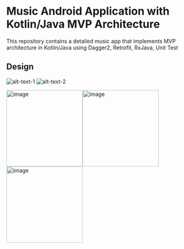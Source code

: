 # Music Android Application with Kotlin/Java MVP Architecture

This repository contains a detailed music app that implements MVP architecture in Kotlin/Java using Dagger2, Retrofit, RxJava, Unit Test
 
 

## Design
![alt-text-1](image1.png "title-1") ![alt-text-2](image2.png "title-2")


  <img src="https://github.com/melikeey/Music-Melikeey/blob/master/ss/ss1.png" width="200" alt="image"/><img src="https://github.com/melikeey/Music-Melikeey/blob/master/ss/ss2.png" width="200" alt="image"/><img src="https://github.com/melikeey/Music-Melikeey/blob/master/ss/ss3.png" width="200" alt="image"/>

